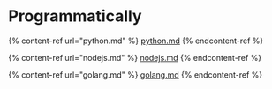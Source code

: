 # Programmatically

{% content-ref url="python.md" %}
[python.md](python.md)
{% endcontent-ref %}

{% content-ref url="nodejs.md" %}
[nodejs.md](nodejs.md)
{% endcontent-ref %}

{% content-ref url="golang.md" %}
[golang.md](golang.md)
{% endcontent-ref %}

